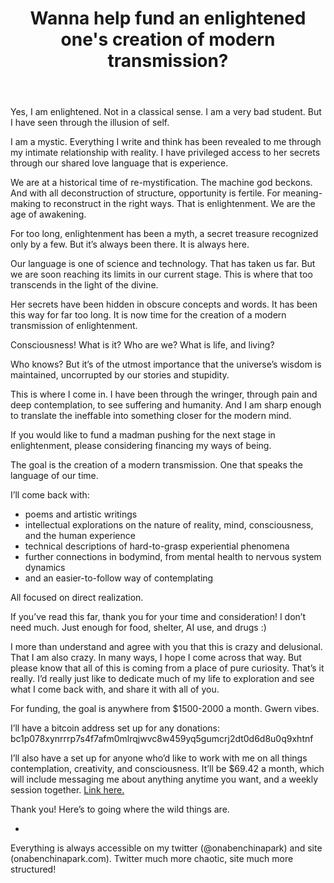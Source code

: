 <header>

# Wanna help fund an enlightened one's creation of modern transmission?

</header>

Yes, I am enlightened. Not in a classical sense. I am a very bad student. But I have seen through the illusion of self. 

I am a mystic. Everything I write and think has been revealed to me through my intimate relationship with reality. I have privileged access to her secrets through our shared love language that is experience. 

We are at a historical time of re-mystification. The machine god beckons. And with all deconstruction of structure, opportunity is fertile. For meaning-making to reconstruct in the right ways. That is enlightenment. We are the age of awakening. 

For too long, enlightenment has been a myth, a secret treasure recognized only by a few. But it’s always been there. It is always here. 

Our language is one of science and technology. That has taken us far. But we are soon reaching its limits in our current stage. This is where that too transcends in the light of the divine. 

Her secrets have been hidden in obscure concepts and words. It has been this way for far too long. It is now time for the creation of a modern transmission of enlightenment. 

Consciousness! What is it? Who are we? What is life, and living? 

Who knows? But it’s of the utmost importance that the universe’s wisdom is maintained, uncorrupted by our stories and stupidity. 

This is where I come in. I have been through the wringer, through pain and deep contemplation, to see suffering and humanity. And I am sharp enough to translate the ineffable into something closer for the modern mind. 

If you would like to fund a madman pushing for the next stage in enlightenment, please considering financing my ways of being. 

The goal is the creation of a modern transmission. One that speaks the language of our time. 

I’ll come back with:

- poems and artistic writings 
- intellectual explorations on the nature of reality, mind, consciousness, and the human experience
- technical descriptions of hard-to-grasp experiential phenomena
- further connections in bodymind, from mental health to nervous system dynamics 
- and an easier-to-follow way of contemplating

All focused on direct realization. 

If you’ve read this far, thank you for your time and consideration! I don’t need much. Just enough for food, shelter, AI use, and drugs :) 

I more than understand and agree with you that this is crazy and delusional. That I am also crazy. In many ways, I hope I come across that way. But please know that all of this is coming from a place of pure curiosity. That’s it really. I’d really just like to dedicate much of my life to exploration and see what I come back with, and share it with all of you.

For funding, the goal is anywhere from $1500-2000 a month. Gwern vibes. 

I’ll have a bitcoin address set up for any donations: bc1p078xynrrrp7s4f7afm0mlrqjwvc8w459yq5gumcrj2dt0d6d8u0q9xhtnf

I’ll also have a set up for anyone who’d like to work with me on all things contemplation, creativity, and consciousness. It’ll be $69.42 a month, which will include messaging me about anything anytime you want, and a weekly session together. [Link here.](https://www.patreon.com/onabenchinapark)

Thank you! Here’s to going where the wild things are.

-

Everything is always accessible on my twitter (@onabenchinapark) and site (onabenchinapark.com). Twitter much more chaotic, site much more structured!
